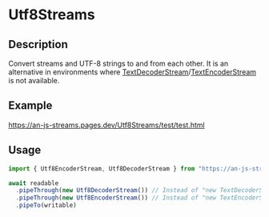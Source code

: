 # Utf8Streams

## Description
Convert streams and UTF-8 strings to and from each other.
It is an alternative in environments where [TextDecoderStream](https://developer.mozilla.org/en-US/docs/Web/API/TextDecoderStream)/[TextEncoderStream](https://developer.mozilla.org/en-US/docs/Web/API/TextEncoderStream) is not available.

## Example
https://an-js-streams.pages.dev/Utf8Streams/test/test.html

## Usage
```ts
import { Utf8EncoderStream, Utf8DecoderStream } from "https://an-js-streams.pages.dev/mod.js" // or .ts

await readable
  .pipeThrough(new Utf8DecoderStream()) // Instead of "new TextDecoderStream("utf-8")"
  .pipeThrough(new Utf8EncoderStream()) // Instead of "new TextEncoderStream("utf-8")"
  .pipeTo(writable)
```